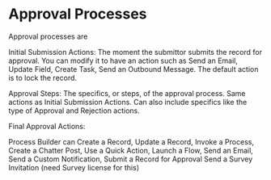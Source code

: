 # Approval Processes 

Approval processes are 


Initial Submission Actions: The moment the submittor submits the record for approval. You can modify it to have an action such as Send an Email, Update Field, Create Task, Send an Outbound Message. The default action is to lock the record. 

Approval Steps: The specifics, or steps, of the approval process. Same actions as Initial Submission Actions. Can also include specifics like the type of Approval and Rejection actions.

Final Approval Actions: 


Process Builder can Create a Record, Update a Record, Invoke a Process, Create a Chatter Post, Use a Quick Action, Launch a Flow, Send an Email, Send a Custom Notification, Submit a Record for Approval Send a Survey Invitation (need Survey license for this)